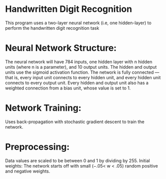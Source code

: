 # Handwritten Digit Recognition
This program uses a two-layer neural network (i.e, one hidden-layer) to perform the handwritten digit recognition task

# Neural Network Structure: 
The neural network will have 784 inputs, one hidden layer with n hidden units (where n is a parameter), and 10 output units. The hidden and output units use the sigmoid activation function. The network is fully connected —that is, every input unit connects to every hidden unit, and every hidden unit connects to every output unit. Every hidden and output unit also has a weighted connection from a bias unit, whose value is set to 1.

# Network Training:  
Uses back-propagation with stochastic gradient descent to train the network.

# Preprocessing: 
Data values are scaled to be between 0 and 1 by dividing by 255. 
Initial weights: The network starts off with small (−.05< w < .05) random positive and negative weights.
